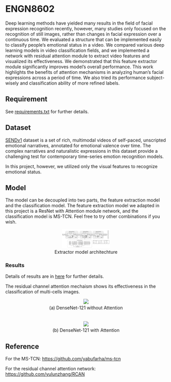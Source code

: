 # ENGN8602
Deep learning methods have yielded many results in the field of facial expression recognition recently, however, many studies only focused on the recognition of still images, rather than changes in facial expression over a continuous time. We evaluated a structure that can be implemented easily to classify people’s emotional status in a video. We compared various deep learning models in video classification fields, and we implemented a network with residual attention module to extract video features and visualized its effectiveness. We demonstrated that this feature extractor module significantly improves model’s overall performance. This work highlights the benefits of attention mechanisms in analyzing human’s facial expressions across a period of time. We also tried its performance subject-wisely and classification ability of more refined labels.

## Requirement
See [requirements.txt](./requirements.txt) for further details.

## Dataset
[SENDv1](https://github.com/StanfordSocialNeuroscienceLab/SEND) dataset is a set of rich, multimodal videos of self-paced, unscripted emotional narratives, annotated for emotional valence over time. The complex narratives and naturalistic expressions in this dataset provide a challenging test for contemporary time-series emotion recognition models. 

In this project, however, we utilized only the visual features to recognize emotional status.


## Model
The model can be decoupled into two parts, the feature extraction model and the classification model. The feature extraction model we adapted in this project is a ResNet with Attention module network, and the classification model is MS-TCN. Feel free to try other combinations if you wish. 
<p  align="middle">
  <img src="./imgs/resattention.png" width="150" />
  <br>
  Extractor model architechture
</p>



### Results
Details of results are in [here](./Results.md) for further details.

The residual channel attention mechaism shows its effectiveness in the classification of multi-cells images.


<p  align="middle">
  <img src="./vis_densenet.jpeg" width="550" />
  <br>
  (a) DenseNet-121 without Attention
  <br>
  <br>
  <br>
  <img src="./vis_att_densenet.jpeg" width="550" />
  <br>
  (b) DenseNet-121 with Attention
</p>

## Reference
For the MS-TCN: https://github.com/yabufarha/ms-tcn


For the residual channel attention network: https://github.com/yulunzhang/RCAN
